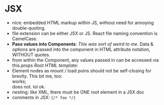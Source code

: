 # JSX
- nice: embedded HTML markup within JS, without need for annoying double-quoting.
- file extension can be either JSX or JS. React file naming convention is CamelCase.
- **Pass values into Components**: *This was sort of weird to me.* Data & options are passed into the component in HTML attribute notation, WITHOUT quotes. <shrug>
- from within the Component, any values passed in can be accessed via this.props
*Root HTML template*:
- Element nodes as mount / load poins should not be self-closing for brevity. This bit me, too: <div id="root"></div> works; <div id="root" /> does not. lol ok.
- nesting: like XML, there must be ONE root element in a JSX doc
- comments in JSX: `{/* foo */}`
